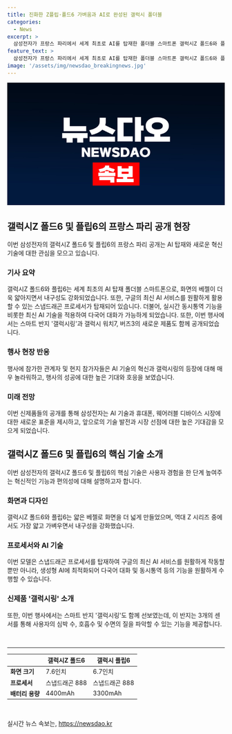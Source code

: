 ```yaml
---
title: 진화한 Z플립·폴드6 가벼움과 AI로 완성된 갤럭시 폴더블
categories:
  - News
excerpt: >
  삼성전자가 프랑스 파리에서 세계 최초로 AI를 탑재한 폴더블 스마트폰 갤럭시Z 폴드6와 플립6를 공개했다. 이 폰은 얇아진 베젤과 손에 끼는 스마트 기기 갤럭시링 등 혁신적인 기술이 돋보여 현지 반응은 뜨거웠다. 또한, 건강 기능을 강화한 갤럭시 워치7와 콩나물 형태로 디자인된 버즈3도 함께 발표되었다. Saumsung Electronics의 이번 혁신적인 제품군은 파리 올림픽을 2주 앞둔 뜨거운 관심을 끌었다.
feature_text: >
  삼성전자가 프랑스 파리에서 세계 최초로 AI를 탑재한 폴더블 스마트폰 갤럭시Z 폴드6와 플립6를 공개했다. 이 폰은 얇아진 베젤과 손에 끼는 스마트 기기 갤럭시링 등 혁신적인 기술이 돋보여 현지 반응은 뜨거웠다. 또한, 건강 기능을 강화한 갤럭시 워치7와 콩나물 형태로 디자인된 버즈3도 함께 발표되었다. Saumsung Electronics의 이번 혁신적인 제품군은 파리 올림픽을 2주 앞둔 뜨거운 관심을 끌었다.
image: '/assets/img/newsdao_breakingnews.jpg'
---
```


<p><img src="/assets/img/newsdao_breakingnews.jpg" alt="firstkoreanews 속보" /></p>

<h2 data-ke-size="size26">갤럭시Z 폴드6 및 플립6의 프랑스 파리 공개 현장</h2>

<p>이번 삼성전자의 갤럭시Z 폴드6 및 플립6의 프랑스 파리 공개는 AI 탑재와 새로운 혁신 기술에 대한 관심을 모으고 있습니다.</p>

<h3>기사 요약</h3>

<p>갤럭시Z 폴드6와 플립6는 세계 최초의 AI 탑재 폴더블 스마트폰으로, 화면의 베젤이 더욱 얇아지면서 내구성도 강화되었습니다. 또한, 구글의 최신 AI 서비스를 원활하게 활용할 수 있는 스냅드래곤 프로세서가 탑재되어 있습니다. 더불어, 실시간 동시통역 기능을 비롯한 최신 AI 기술을 적용하여 다국어 대화가 가능하게 되었습니다. 또한, 이번 행사에서는 스마트 반지 '갤럭시링'과 갤럭시 워치7, 버즈3의 새로운 제품도 함께 공개되었습니다.</p>

<h3>행사 현장 반응</h3>

<p>행사에 참가한 관계자 및 현지 참가자들은 AI 기술의 혁신과 갤럭시링의 등장에 대해 매우 놀라워하고, 행사의 성공에 대한 높은 기대와 호응을 보였습니다.</p>

<h3>미래 전망</h3>

<p>이번 신제품들의 공개를 통해 삼성전자는 AI 기술과 휴대폰, 웨어러블 디바이스 시장에 대한 새로운 표준을 제시하고, 앞으로의 기술 발전과 시장 선점에 대한 높은 기대감을 모으게 되었습니다.</p>

<h2 data-ke-size="size26">갤럭시Z 폴드6 및 플립6의 핵심 기술 소개</h2>

<p>이번 삼성전자의 갤럭시Z 폴드6 및 플립6의 핵심 기술은 사용자 경험을 한 단계 높여주는 혁신적인 기능과 편의성에 대해 설명하고자 합니다.</p>

<h3>화면과 디자인</h3>

<p>갤럭시Z 폴드6와 플립6는 얇은 베젤로 화면을 더 넓게 만들었으며, 역대 Z 시리즈 중에서도 가장 얇고 가벼우면서 내구성을 강화했습니다.</p>

<h3>프로세서와 AI 기술</h3>

<p>이번 모델은 스냅드래곤 프로세서를 탑재하여 구글의 최신 AI 서비스를 원활하게 작동할 뿐만 아니라, 생성형 AI에 최적화되어 다국어 대화 및 동시통역 등의 기능을 원활하게 수행할 수 있습니다.</p>

<h3>신제품 '갤럭시링' 소개</h3>

<p>또한, 이번 행사에서는 스마트 반지 '갤럭시링'도 함께 선보였는데, 이 반지는 3개의 센서를 통해 사용자의 심박 수, 호흡수 및 수면의 질을 파악할 수 있는 기능을 제공합니다.</p>

<p data-ke-size="size16">&nbsp;</p>

<hr>

<table>
    <thead>
        <tr>
            <th></th>
            <th>갤럭시Z 폴드6</th>
            <th>갤럭시 플립6</th>
        </tr>
    </thead>
    <tbody>
        <tr>
            <td><b>화면 크기</b></td>
            <td>7.6인치</td>
            <td>6.7인치</td>
        </tr>
        <tr>
            <td><b>프로세서</b></td>
            <td>스냅드래곤 888</td>
            <td>스냅드래곤 888</td>
        </tr>
        <tr>
            <td><b>배터리 용량</b></td>
            <td>4400mAh</td>
            <td>3300mAh</td>
        </tr>
    </tbody>
</table>

<p data-ke-size="size16">&nbsp;</p>
실시간 뉴스 속보는, <a href="https://newsdao.kr" rel="dofollow">https://newsdao.kr</a>


